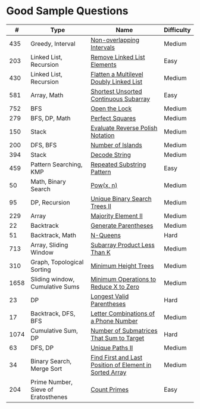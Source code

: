 # Good Sample Questions

| # | Type | Name| Difficulty
|--|--|--| --|
| 435 | Greedy, Interval | [Non-overlapping Intervals](https://leetcode.com/problems/non-overlapping-intervals/) | Medium|
| 203| Linked List, Recursion| [Remove Linked List Elements](https://leetcode.com/problems/remove-linked-list-elements/)| Easy|
| 430| Linked List, Recursion| [Flatten a Multilevel Doubly Linked List](https://leetcode.com/problems/flatten-a-multilevel-doubly-linked-list/)| Medium|
| 581| Array, Math| [Shortest Unsorted Continuous Subarray](https://leetcode.com/problems/shortest-unsorted-continuous-subarray/)| Easy|
| 752| BFS| [Open the Lock](https://leetcode.com/problems/open-the-lock/)| Medium|
| 279| BFS, DP, Math| [Perfect Squares](https://leetcode.com/problems/perfect-squares/)| Medium|
| 150| Stack| [Evaluate Reverse Polish Notation](https://leetcode.com/problems/evaluate-reverse-polish-notation/)| Medium|
| 200| DFS, BFS| [Number of Islands](https://leetcode.com/problems/number-of-islands/)| Medium|
| 394| Stack| [Decode String](https://leetcode.com/problems/decode-string/)| Medium|
| 459| Pattern Searching, KMP| [Repeated Substring Pattern](https://leetcode.com/problems/repeated-substring-pattern/)| Easy|
| 50| Math, Binary Search| [Pow(x, n)](https://leetcode.com/problems/powx-n/)| Medium|
| 95| DP, Recursion| [Unique Binary Search Trees II](https://leetcode.com/problems/unique-binary-search-trees-ii/)| Medium|
| 229| Array| [Majority Element II](https://leetcode.com/problems/majority-element-ii/)| Medium|
| 22| Backtrack| [Generate Parentheses](https://leetcode.com/problems/generate-parentheses/)| Medium|
| 51| Backtrack, Math| [N-Queens](https://leetcode.com/problems/n-queens/)| Hard|
| 713| Array, Sliding Window| [Subarray Product Less Than K](https://leetcode.com/problems/subarray-product-less-than-k/)| Medium|
| 310| Graph, Topological Sorting | [Minimum Height Trees](https://leetcode.com/problems/minimum-height-trees/)| Medium|
| 1658| Sliding window, Cumulative Sums | [Minimum Operations to Reduce X to Zero](https://leetcode.com/problems/minimum-operations-to-reduce-x-to-zero/)| Medium|
| 23| DP | [Longest Valid Parentheses](https://leetcode.com/problems/longest-valid-parentheses/)| Hard|
| 17| Backtrack, DFS, BFS | [Letter Combinations of a Phone Number](https://leetcode.com/problems/letter-combinations-of-a-phone-number/)| Medium|
| 1074| Cumulative Sum, DP | [Number of Submatrices That Sum to Target](https://leetcode.com/problems/number-of-submatrices-that-sum-to-target/)| Hard|
| 63| DFS, DP | [Unique Paths II](https://leetcode.com/problems/unique-paths-ii/)| Medium|
| 34| Binary Search, Merge Sort | [Find First and Last Position of Element in Sorted Array](https://leetcode.com/problems/find-first-and-last-position-of-element-in-sorted-array/)| Medium|
| 204| Prime Number, Sieve of Eratosthenes | [Count Primes](https://leetcode.com/problems/count-primes/)| Easy|
